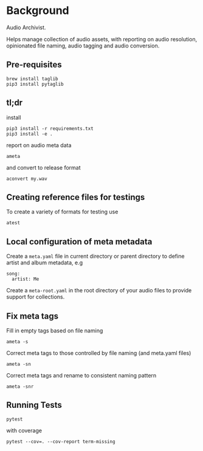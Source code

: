 # Background

Audio Archivist.

Helps manage collection of audio assets, with reporting on audio resolution,
opinionated file naming, audio tagging and audio conversion.

## Pre-requisites

    brew install taglib
    pip3 install pytaglib

## tl;dr

install

    pip3 install -r requirements.txt
    pip3 install -e .

report on audio meta data

    ameta

and convert to release format

    aconvert my.wav

## Creating reference files for testings

To create a variety of formats for testing use

    atest

## Local configuration of meta metadata

Create a `meta.yaml` file in current directory or parent directory to define
artist and album metadata, e.g

    song:
      artist: Me

Create a `meta-root.yaml` in the root directory of your audio files to provide
support for collections.

## Fix meta tags

Fill in empty tags based on file naming

    ameta -s

Correct meta tags to those controlled by file naming (and meta.yaml files)

    ameta -sn

Correct meta tags and rename to consistent naming pattern

    ameta -snr

## Running Tests

    pytest

with coverage

    pytest --cov=. --cov-report term-missing

